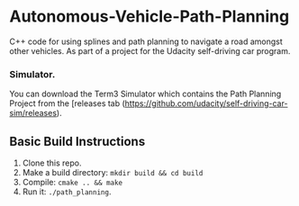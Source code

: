# Autonomous-Vehicle-Path-Planning
C++ code for using splines and path planning to navigate a road amongst other vehicles. As part of a project for the Udacity self-driving car program.

### Simulator.
You can download the Term3 Simulator which contains the Path Planning Project from the [releases tab (https://github.com/udacity/self-driving-car-sim/releases).


## Basic Build Instructions
1. Clone this repo.
2. Make a build directory: `mkdir build && cd build`
3. Compile: `cmake .. && make`
4. Run it: `./path_planning`.

